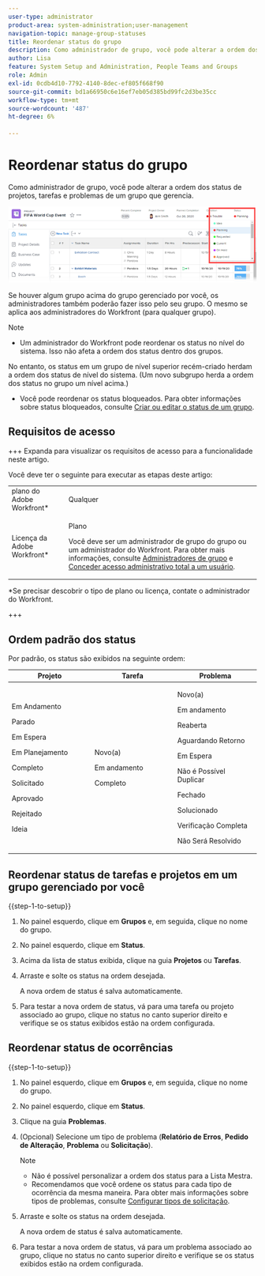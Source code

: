 ```yaml
---
user-type: administrator
product-area: system-administration;user-management
navigation-topic: manage-group-statuses
title: Reordenar status do grupo
description: Como administrador de grupo, você pode alterar a ordem dos status de projetos, tarefas e problemas de um grupo que gerencia.
author: Lisa
feature: System Setup and Administration, People Teams and Groups
role: Admin
exl-id: 0cdb4d10-7792-4140-8dec-ef805f668f90
source-git-commit: bd1a66950c6e16ef7eb05d385bd99fc2d3be35cc
workflow-type: tm+mt
source-wordcount: '487'
ht-degree: 6%

---
```


# Reordenar status do grupo

Como administrador de grupo, você pode alterar a ordem dos status de projetos, tarefas e problemas de um grupo que gerencia.

<!--
The system version of this snippet mentions a single group because a sysadmin call also reorder statuses there. Group admin version of this article is still needed.
-->

![](assets/statuses.png)

Se houver algum grupo acima do grupo gerenciado por você, os administradores também poderão fazer isso pelo seu grupo. O mesmo se aplica aos administradores do Workfront (para qualquer grupo).

>[!NOTE]
>
>* Um administrador do Workfront pode reordenar os status no nível do sistema. Isso não afeta a ordem dos status dentro dos grupos.
>
>  No entanto, os status em um grupo de nível superior recém-criado herdam a ordem dos status de nível do sistema. (Um novo subgrupo herda a ordem dos status no grupo um nível acima.)
>
>* Você pode reordenar os status bloqueados. Para obter informações sobre status bloqueados, consulte [Criar ou editar o status de um grupo](../../../administration-and-setup/manage-groups/manage-group-statuses/create-or-edit-a-group-status.md).
>

## Requisitos de acesso

+++ Expanda para visualizar os requisitos de acesso para a funcionalidade neste artigo.

Você deve ter o seguinte para executar as etapas deste artigo:

<table style="table-layout:auto"> 
 <col> 
 <col> 
 <tbody> 
  <tr> 
   <td role="rowheader">plano do Adobe Workfront* </td> 
   <td>Qualquer</td> 
  </tr> 
  <tr data-mc-conditions="SnippetConditions-wf-groups.groups"> 
   <td role="rowheader">Licença da Adobe Workfront*</td> 
   <td> <p>Plano </p> <p>Você deve ser um administrador de grupo do grupo ou um administrador do Workfront. Para obter mais informações, consulte <a href="../../../administration-and-setup/manage-groups/group-roles/group-administrators.md" class="MCXref xref">Administradores de grupo</a> e <a href="../../../administration-and-setup/add-users/configure-and-grant-access/grant-a-user-full-administrative-access.md" class="MCXref xref">Conceder acesso administrativo total a um usuário</a>.</p> </td> 
  </tr> 
 </tbody> 
</table>

&#42;Se precisar descobrir o tipo de plano ou licença, contate o administrador do Workfront.

+++

## Ordem padrão dos status

Por padrão, os status são exibidos na seguinte ordem:

<table style="table-layout:auto"> 
 <col> 
 <col> 
 <col> 
 <thead> 
  <tr> 
   <th width="33.33%">Projeto</th> 
   <th width="33.33%">Tarefa</th> 
   <th width="33.33%">Problema</th> 
  </tr> 
 </thead> 
 <tbody> 
  <tr> 
   <td> 
     <p>Em Andamento</p> 
     <p>Parado</p> 
     <p> Em Espera </p> 
     <p> Em Planejamento </p> 
     <p> Completo </p> 
     <p> Solicitado </p> 
     <p> Aprovado </p> 
     <p> Rejeitado </p> 
     <p> Ideia </p> 
   </td> 
   <td> 
     <p>Novo(a)</p> 
     <p>Em andamento</p> 
     <p>Completo</p> 
   </td> 
   <td> 
     <p>Novo(a)</p> 
     <p>Em andamento</p> 
     <p>Reaberta</p> 
     <p>Aguardando Retorno</p> 
     <p>Em Espera</p> 
     <p>Não é Possível Duplicar</p> 
     <p>Fechado</p> 
     <p>Solucionado</p> 
     <p>Verificação Completa</p> 
     <p>Não Será Resolvido</p> 
   </td> 
  </tr> 
 </tbody> 
</table>

## Reordenar status de tarefas e projetos em um grupo gerenciado por você

{{step-1-to-setup}}

1. No painel esquerdo, clique em **Grupos** e, em seguida, clique no nome do grupo.
1. No painel esquerdo, clique em **Status**.
1. Acima da lista de status exibida, clique na guia **Projetos** ou **Tarefas**.

1. Arraste e solte os status na ordem desejada.

   A nova ordem de status é salva automaticamente.

1. Para testar a nova ordem de status, vá para uma tarefa ou projeto associado ao grupo, clique no status no canto superior direito e verifique se os status exibidos estão na ordem configurada.

## Reordenar status de ocorrências

{{step-1-to-setup}}

1. No painel esquerdo, clique em **Grupos** e, em seguida, clique no nome do grupo.
1. No painel esquerdo, clique em **Status**.
1. Clique na guia **Problemas**.
1. (Opcional) Selecione um tipo de problema (**Relatório de Erros**, **Pedido de Alteração**, **Problema** ou **Solicitação**).

   >[!NOTE]
   >
   >* Não é possível personalizar a ordem dos status para a Lista Mestra.
   >* Recomendamos que você ordene os status para cada tipo de ocorrência da mesma maneira. Para obter mais informações sobre tipos de problemas, consulte [Configurar tipos de solicitação](../../../administration-and-setup/set-up-workfront/configure-system-defaults/configure-request-types.md).

1. Arraste e solte os status na ordem desejada.

   A nova ordem de status é salva automaticamente.

1. Para testar a nova ordem de status, vá para um problema associado ao grupo, clique no status no canto superior direito e verifique se os status exibidos estão na ordem configurada.
